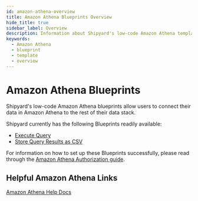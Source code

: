 ```yaml
---
id: amazon-athena-overview
title: Amazon Athena Blueprints Overview
hide_title: true
sidebar_label: Overview
description: Information about Shipyard's low-code Amazon Athena templates.
keywords:
  - Amazon Athena
  - blueprint
  - template
  - overview
---
```


# Amazon Athena Blueprints

Shipyard's low-code Amazon Athena blueprints allow users to connect their data in Amazon Athena to the rest of their data stack.

Shipyard currently has the following Blueprints readily available:
- [Execute Query](amazon-athena-execute-query)
- [Store Query Results as CSV](amazon-athena-store-query-results-as-csv)

For information on how to set up these Blueprints successfully, please read through the [Amazon Athena Authorization guide](amazon-athena-authorization).

## Helpful Amazon Athena Links

[Amazon Athena Help Docs](https://docs.aws.amazon.com/athena/index.html)
